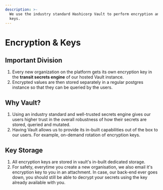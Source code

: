 ```yaml
---
description: >-
  We use the industry standard Hashicorp Vault to perform encryption and store
  keys.
---
```


# Encryption & Keys

## Important Division

1. Every new organization on the platform gets its own encryption key in the **transit secrets engine** of our hosted Vault instance.
2. Encrypted values are then stored separately in a regular postgres instance so that they can be queried by the users.

## Why Vault?

1. Using an industry standard and well-trusted secrets engine gives our users higher trust in the overall robustness of how their secrets are stored, queried and mutated.
2. Having Vault allows us to provide its in-built capabilities out of the box to our users. For example, on-demand rotation of encryption keys.

## Key Storage

1. All encryption keys are stored in vault's in-built dedicated storage.
2. For safety, everytime you create a new organisation, we also email it's encryption key to you in an attachment. In case, our back-end ever goes down, you should still be able to decrypt your secrets using the key already available with you.
